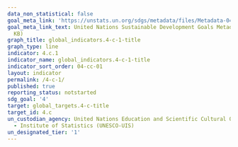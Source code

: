 ```yaml
---
data_non_statistical: false
goal_meta_link: 'https://unstats.un.org/sdgs/metadata/files/Metadata-04-0C-01.pdf '
goal_meta_link_text: United Nations Sustainable Development Goals Metadata (PDF 218
  KB)
graph_title: global_indicators.4-c-1-title
graph_type: line
indicator: 4.c.1
indicator_name: global_indicators.4-c-1-title
indicator_sort_order: 04-cc-01
layout: indicator
permalink: /4-c-1/
published: true
reporting_status: notstarted
sdg_goal: '4'
target: global_targets.4-c-title
target_id: 4.c
un_custodian_agency: United Nations Education and Scientific Cultural Organisation
  - Institute of Statistics (UNESCO-UIS)
un_designated_tier: '1'
---
```

